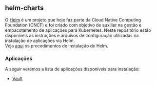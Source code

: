 ## helm-charts

O [Helm](https://helm.sh/) é um projeto que hoje faz parte da Cloud Native Computing Foundation (CNCF) e foi criado com objetivo de auxiliar na gestão e empacotamento de aplicações para Kubernetes. Neste repositório estão disponíveis as instruções e arquivos de configuração utilizadas na instalação de aplicações via Helm.   
Veja [aqui](https://helm.sh/docs/intro/install/) os procedimentos de instalação do Helm.    

### Aplicações
A seguir veremos a lista de aplicações disponíveis para instalação:   
- [Vault](vault/)

